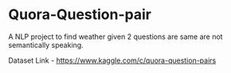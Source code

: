 # Quora-Question-pair

A NLP project to find weather given 2 questions are same are not semantically speaking.

Dataset Link - https://www.kaggle.com/c/quora-question-pairs
